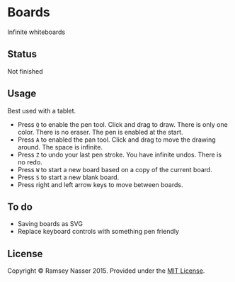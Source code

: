 # Boards

Infinite whiteboards

## Status

Not finished

## Usage

Best used with a tablet.

* Press `Q` to enable the pen tool. Click and drag to draw. There is only one color. There is no eraser. The pen is enabled at the start.
* Press `A` to enabled the pan tool. Click and drag to move the drawing around. The space is infinite.
* Press `Z` to undo your last pen stroke. You have infinite undos. There is no redo.
* Press `W` to start a new board based on a copy of the current board.
* Press `S` to start a new blank board.
* Press right and left arrow keys to move between boards. 

## To do

* Saving boards as SVG
* Replace keyboard controls with something pen friendly

## License

Copyright © Ramsey Nasser 2015. Provided under the [MIT License](http://opensource.org/licenses/MIT).